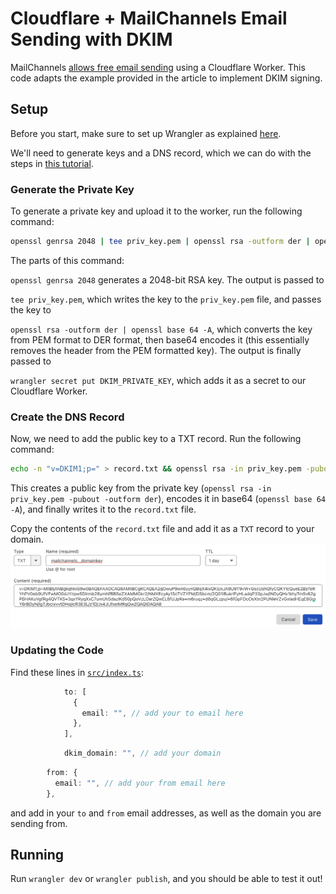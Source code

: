 # Cloudflare + MailChannels Email Sending with DKIM

MailChannels [allows free email sending](https://blog.mailchannels.com/mailchannels-enables-free-email-sending-for-cloudflare-workers-customers) using a Cloudflare Worker. This code adapts the example provided in the article to implement DKIM signing.

## Setup

Before you start, make sure to set up Wrangler as explained [here](https://developers.cloudflare.com/workers/wrangler/get-started/).

We'll need to generate keys and a DNS record, which we can do with the steps in [this tutorial](https://www.mailhardener.com/kb/how-to-create-a-dkim-record-with-openssl).

### Generate the Private Key

To generate a private key and upload it to the worker, run the following command:

```sh
openssl genrsa 2048 | tee priv_key.pem | openssl rsa -outform der | openssl base64 -A | wrangler secret put DKIM_PRIVATE_KEY
```

The parts of this command:

`openssl genrsa 2048` generates a 2048-bit RSA key. The output is passed to

`tee priv_key.pem`, which writes the key to the `priv_key.pem` file, and passes the key to

`openssl rsa -outform der | openssl base 64 -A`, which converts the key from PEM format to DER format, then base64 encodes it (this essentially removes the header from the PEM formatted key). The output is finally passed to 

`wrangler secret put DKIM_PRIVATE_KEY`, which adds it as a secret to our Cloudflare Worker.

### Create the DNS Record

Now, we need to add the public key to a TXT record. Run the following command:

```sh
echo -n "v=DKIM1;p=" > record.txt && openssl rsa -in priv_key.pem -pubout -outform der | openssl base64 -A >> record.txt
```

This creates a public key from the private key (`openssl rsa -in priv_key.pem -pubout -outform der`), encodes it in base64 (`openssl base 64 -A`), and finally writes it to the `record.txt` file.

Copy the contents of the `record.txt` file and add it as a `TXT` record to your domain.
![Adding the TXT record](./dns.png)

### Updating the Code

Find these lines in [`src/index.ts`](https://github.com/maggie-j-liu/mail/blob/main/src/index.ts):
```ts
            to: [
              {
                email: "", // add your to email here
              },
            ],
```

```ts
            dkim_domain: "", // add your domain
```

```ts
        from: {
          email: "", // add your from email here
        },
```

and add in your `to` and `from` email addresses, as well as the domain you are sending from.

## Running

Run `wrangler dev` or `wrangler publish`, and you should be able to test it out!
